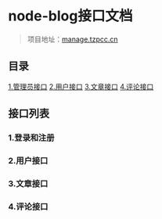 # node-blog接口文档
> 项目地址：[manage.tzpcc.cn](https://manage.tzpcc.cn)

## 目录
[1.管理员接口](#1管理员接口)
[2.用户接口](#2用户接口)
[3.文章接口](#3文章接口)
[4.评论接口](#4评论接口)


## 接口列表
### 1.登录和注册
### 2.用户接口
### 3.文章接口
### 4.评论接口
